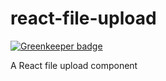 # react-file-upload

[![Greenkeeper badge](https://badges.greenkeeper.io/rkmarks/react-file-upload.svg)](https://greenkeeper.io/)

A React file upload component 

